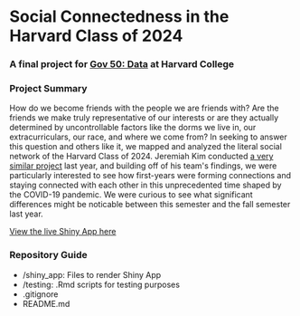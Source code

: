 # Social Connectedness in the Harvard Class of 2024
### A final project for [Gov 50: Data](https://www.davidkane.info/files/gov_50_fall_2020.html) at Harvard College

### Project Summary
How do we become friends with the people we are friends with? Are the friends we make truly representative of our interests or are they actually determined by uncontrollable factors like the dorms we live in, our extracurriculars, our race, and where we come from? In seeking to answer this question and others like it, we mapped and analyzed the literal social network of the Harvard Class of 2024.
Jeremiah Kim conducted [a very similar project]("https://jeremiah-kim.shinyapps.io/Social_Connections) last year, and building off of his team's findings, we were particularly interested to see how first-years were forming connections and staying connected with each other in this unprecedented time shaped by the COVID-19 pandemic. We were curious to see what significant differences might be noticable between this semester and the fall semester last year.

[View the live Shiny App here](https://kmcphie.shinyapps.io/Social_Connections_2024/)

### Repository Guide
* /shiny_app: Files to render Shiny App
* /testing: .Rmd scripts for testing purposes
* .gitignore
* README.md